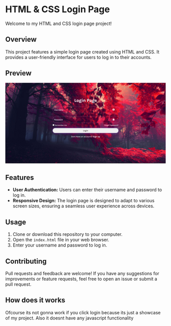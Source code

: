 # HTML & CSS Login Page


Welcome to my HTML and CSS login page project!

## Overview

This project features a simple login page created using HTML and CSS. It provides a user-friendly interface for users to log in to their accounts.

## Preview
![Login Page Preview](Screenshot.png)
## Features


- **User Authentication:** Users can enter their username and password to log in.
- **Responsive Design:** The login page is designed to adapt to various screen sizes, ensuring a seamless user experience across devices.

## Usage

1. Clone or download this repository to your computer.
2. Open the `index.html` file in your web browser.
3. Enter your username and password to log in.


## Contributing

Pull requests and feedback are welcome! If you have any suggestions for improvements or feature requests, feel free to open an issue or submit a pull request.


## How does it works
Ofcourse its not gonna work if you click login because its just a showcase of my project. Also it doesnt have any javascript functionality
